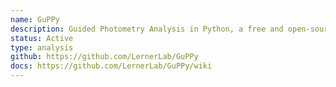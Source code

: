```yaml
---
name: GuPPy
description: Guided Photometry Analysis in Python, a free and open-source fiber photometry data analysis tool. We contribute to this open-source project that aims to standardize and simplify fiber photometry workflows.
status: Active
type: analysis
github: https://github.com/LernerLab/GuPPy
docs: https://github.com/LernerLab/GuPPy/wiki
---
```

